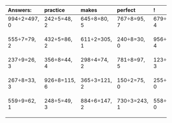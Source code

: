 | Answers: | practice | makes | perfect | ! |
| :--- | :--- | :--- | :--- | :--- |
| 994÷2=497, 0 | 242÷5=48, 2 | 645÷8=80, 5 | 767÷8=95, 7 | 679÷9=75, 4 | 
|   |   |   |   |   | 
|   |   |   |   |   | 
|   |   |   |   |   | 
| 555÷7=79, 2 | 432÷5=86, 2 | 611÷2=305, 1 | 240÷8=30, 0 | 956÷7=136, 4 | 
|   |   |   |   |   | 
|   |   |   |   |   | 
|   |   |   |   |   | 
| 237÷9=26, 3 | 356÷8=44, 4 | 298÷4=74, 2 | 781÷8=97, 5 | 123÷4=30, 3 | 
|   |   |   |   |   | 
|   |   |   |   |   | 
|   |   |   |   |   | 
| 267÷8=33, 3 | 926÷8=115, 6 | 365÷3=121, 2 | 150÷2=75, 0 | 255÷5=51, 0 | 
|   |   |   |   |   | 
|   |   |   |   |   | 
|   |   |   |   |   | 
| 559÷9=62, 1 | 248÷5=49, 3 | 884÷6=147, 2 | 730÷3=243, 1 | 558÷6=93, 0 | 
|   |   |   |   |   | 
|   |   |   |   |   | 
|   |   |   |   |   | 
